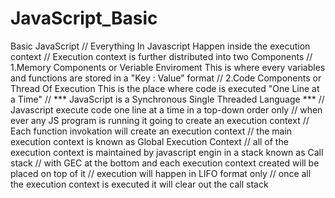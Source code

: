 # JavaScript_Basic
Basic JavaScript
// Everything In Javascript Happen inside the execution context
// Execution context is further distributed into two Components
// 1.Memory Components or Veriable Enviroment
        This is where every variables and functions are stored in a "Key : Value" format
// 2.Code Components or Thread Of Execution
        This is the place where code is executed "One Line at a Time"
// *** JavaScript is a Synchronous Single Threaded Language ***
// Javascript execute code one line at a time in a top-down order only
// when ever any JS program is running it going to create an execution context 
// Each function invokation will create an execution context
// the main execution context is known as Global Execution Context
// all of the execution context is maintained by javascript engin in a stack known as Call stack
// with GEC at the bottom and each execution context created will be placed on top of it 
// execution will happen in LIFO format only
// once all the execution context is executed it will clear out the call stack
